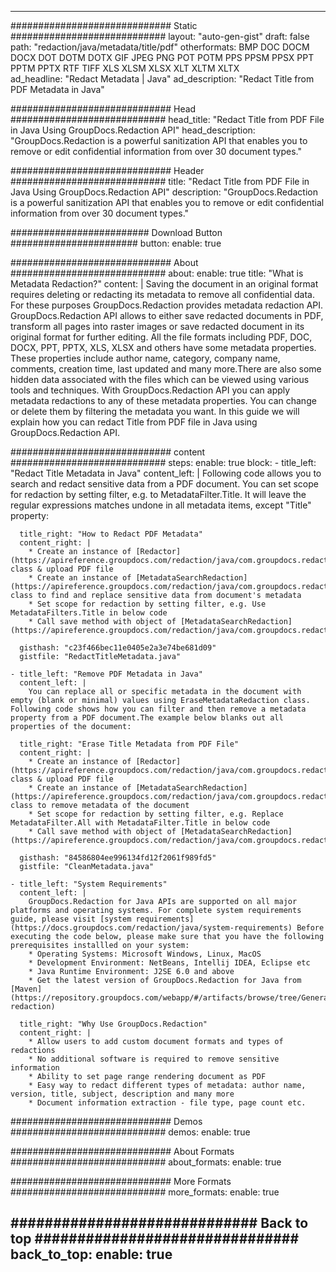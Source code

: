 













---
############################# Static ############################
layout: "auto-gen-gist"
draft: false
path: "redaction/java/metadata/title/pdf"
otherformats: BMP DOC DOCM DOCX DOT DOTM DOTX GIF JPEG PNG POT POTM PPS PPSM PPSX PPT PPTM PPTX RTF TIFF XLS XLSM XLSX XLT XLTM XLTX  
ad_headline: "Redact Metadata | Java"
ad_description: "Redact Title from PDF Metadata in Java"

############################# Head ############################
head_title: "Redact Title from PDF File in Java Using GroupDocs.Redaction API"
head_description: "GroupDocs.Redaction is a powerful sanitization API that enables you to remove or edit confidential information from over 30 document types."

############################# Header ############################
title: "Redact Title from PDF File in Java Using GroupDocs.Redaction API"
description: "GroupDocs.Redaction is a powerful sanitization API that enables you to remove or edit confidential information from over 30 document types."

######################### Download Button #######################
button:
    enable: true

############################# About ############################
about:
    enable: true
    title: "What is Metadata Redaction?"
    content: |
        Saving the document in an original format requires deleting or redacting its metadata to remove all confidential data. For these purposes GroupDocs.Redaction provides metadata redaction API. GroupDocs.Redaction API allows to either save redacted documents in PDF, transform all pages into raster images or save redacted document in its original format for further editing. All the file formats including PDF, DOC, DOCX, PPT, PPTX, XLS, XLSX and others have some metadata properties. These properties include author name, category, company name, comments, creation time, last updated and many more.There are also some hidden data associated with the files which can be viewed using various tools and techniques. With GroupDocs.Redaction API you can apply metadata redactions to any of these metadata properties. You can change or delete them by filtering the metadata you want. In this guide we will explain how you can redact Title from PDF file in Java using GroupDocs.Redaction API.

############################# content ############################
steps:
    enable: true
    block:
    - title_left: "Redact Title Metadata in Java"
      content_left: |
        Following code allows you to search and redact sensitive data from a PDF document. You can set scope for redaction by setting filter, e.g. to MetadataFilter.Title. It will leave the regular expressions matches undone in all metadata items, except "Title" property: 

      title_right: "How to Redact PDF Metadata"
      content_right: |
        * Create an instance of [Redactor](https://apireference.groupdocs.com/redaction/java/com.groupdocs.redaction/Redactor) class & upload PDF file
        * Create an instance of [MetadataSearchRedaction](https://apireference.groupdocs.com/redaction/java/com.groupdocs.redaction.redactions/MetadataSearchRedaction) class to find and replace sensitive data from document's metadata
        * Set scope for redaction by setting filter, e.g. Use MetadataFilters.Title in below code
        * Call save method with object of [MetadataSearchRedaction](https://apireference.groupdocs.com/redaction/java/com.groupdocs.redaction.redactions/MetadataSearchRedaction) 

      gisthash: "c23f466bec11e0405e2a3e74be681d09"
      gistfile: "RedactTitleMetadata.java"
      
    - title_left: "Remove PDF Metadata in Java"
      content_left: |
        You can replace all or specific metadata in the document with empty (blank or minimal) values using EraseMetadataRedaction class. Following code shows how you can filter and then remove a metadata property from a PDF document.The example below blanks out all properties of the document: 
        
      title_right: "Erase Title Metadata from PDF File"
      content_right: |
        * Create an instance of [Redactor](https://apireference.groupdocs.com/redaction/java/com.groupdocs.redaction/Redactor) class & upload PDF file
        * Create an instance of [MetadataSearchRedaction](https://apireference.groupdocs.com/redaction/java/com.groupdocs.redaction.redactions/MetadataSearchRedaction) class to remove metadata of the document
        * Set scope for redaction by setting filter, e.g. Replace MetadataFilter.All with MetadataFilter.Title in below code
        * Call save method with object of [MetadataSearchRedaction](https://apireference.groupdocs.com/redaction/java/com.groupdocs.redaction.redactions/MetadataSearchRedaction) 
        
      gisthash: "84586804ee996134fd12f2061f989fd5"
      gistfile: "CleanMetadata.java"

    - title_left: "System Requirements"
      content_left: |
        GroupDocs.Redaction for Java APIs are supported on all major platforms and operating systems. For complete system requirements guide, please visit [system requirements](https://docs.groupdocs.com/redaction/java/system-requirements) Before executing the code below, please make sure that you have the following prerequisites installled on your system:
        * Operating Systems: Microsoft Windows, Linux, MacOS
        * Development Environment: NetBeans, Intellij IDEA, Eclipse etc
        * Java Runtime Environment: J2SE 6.0 and above
        * Get the latest version of GroupDocs.Redaction for Java from [Maven](https://repository.groupdocs.com/webapp/#/artifacts/browse/tree/General/repo/com/groupdocs/groupdocs-redaction)
        
      title_right: "Why Use GroupDocs.Redaction"
      content_right: |
        * Allow users to add custom document formats and types of redactions
        * No additional software is required to remove sensitive information
        * Ability to set page range rendering document as PDF
        * Easy way to redact different types of metadata: author name, version, title, subject, description and many more
        * Document information extraction - file type, page count etc.
        


############################# Demos ############################
demos:
    enable: true

############################# About Formats ############################
about_formats:
    enable: true

############################# More Formats ############################
more_formats:
    enable: true

############################# Back to top ###############################
back_to_top:
    enable: true
---